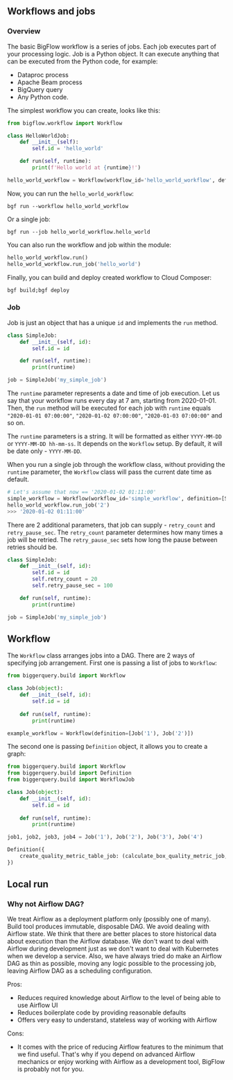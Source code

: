 ## Workflows and jobs

### Overview

The basic BigFlow workflow is a series of jobs. Each job executes part of your processing logic. Job is a Python object. 
It can execute anything that can be executed from the Python code, for example:

* Dataproc process
* Apache Beam process
* BigQuery query
* Any Python code.

The simplest workflow you can create, looks like this:

```python
from bigflow.workflow import Workflow

class HelloWorldJob:
    def __init__(self):
        self.id = 'hello_world'

    def run(self, runtime):
        print(f'Hello world at {runtime}!')

hello_world_workflow = Workflow(workflow_id='hello_world_workflow', definition=[HelloWorldJob()])
```

Now, you can run the `hello_world_workflow`:

```shell script
bgf run --workflow hello_world_workflow
```

Or a single job:

```shell script
bgf run --job hello_world_workflow.hello_world
```

You can also run the workflow and job within the module:

```python
hello_world_workflow.run()
hello_world_workflow.run_job('hello_world')
```

Finally, you can build and deploy created workflow to Cloud Composer:

```shell script
bgf build;bgf deploy
```

### Job

Job is just an object that has a unique `id` and implements the `run` method.

```python
class SimpleJob:
    def __init__(self, id):
        self.id = id

    def run(self, runtime):
        print(runtime)

job = SimpleJob('my_simple_job')
```

The `runtime` parameter represents a date and time of job execution. Let us say that your workflow runs every day at 7 am,
starting from 2020-01-01. Then, the `run` method will be executed for each job with `runtime` 
equals `"2020-01-01 07:00:00"`, `"2020-01-02 07:00:00"`, `"2020-01-03 07:00:00"` and so on.

The `runtime` parameters is a string. It will be formatted as either `YYYY-MM-DD` or `YYYY-MM-DD hh-mm-ss`.
It depends on the `Workflow` setup. By default, it will be date only - `YYYY-MM-DD`.

When you run a single job through the workflow class, without providing the `runtime` parameter, the `Workflow` class
will pass the current date time as default.

```python
# Let's assume that now == '2020-01-02 01:11:00'
simple_workflow = Workflow(workflow_id='simple_workflow', definition=[SimpleJob('1'), SimpleJob('2')])
hello_world_workflow.run_job('2')
>>> '2020-01-02 01:11:00'
```

There are 2 additional parameters, that job can supply - `retry_count` and `retry_pause_sec`. The `retry_count` parameter
determines how many times a job will be retried. The `retry_pause_sec` sets how long the pause between retries should be.

```python
class SimpleJob:
    def __init__(self, id):
        self.id = id
        self.retry_count = 20
        self.retry_pause_sec = 100

    def run(self, runtime):
        print(runtime)

job = SimpleJob('my_simple_job')
```

## Workflow

The `Workflow` class arranges jobs into a DAG. There are 2 ways of specifying job arrangement. First one is passing a list
of jobs to `Workflow`:

```python
from biggerquery.build import Workflow

class Job(object):
    def __init__(self, id):
        self.id = id
    
    def run(self, runtime):
        print(runtime)

example_workflow = Workflow(definition=[Job('1'), Job('2')])
```

The second one is passing `Definition` object, it allows you to create a graph:

```python
from biggerquery.build import Workflow
from biggerquery.build import Definition
from biggerquery.build import WorkflowJob

class Job(object):
    def __init__(self, id):
        self.id = id
    
    def run(self, runtime):
        print(runtime)

job1, job2, job3, job4 = Job('1'), Job('2'), Job('3'), Job('4')

Definition({
    create_quality_metric_table_job: (calculate_box_quality_metric_job, calculate_offer_quality_metric_job)
})
```

## Local run


### Why not Airflow DAG?

We treat Airflow as a deployment platform only (possibly one of many). Build tool produces immutable, disposable DAG. We avoid dealing with
Airflow state. We think that there are better places to store historical data
about execution than the Airflow database. We don't want to deal with Airflow during development just as we don't want to deal
with Kubernetes when we develop a service. Also, we have always tried do make an Airflow DAG as thin as possible, moving
any logic possible to the processing job, leaving Airflow DAG as a scheduling configuration.

Pros:

* Reduces required knowledge about Airflow to the level of being able to use Airflow UI
* Reduces boilerplate code by providing reasonable defaults
* Offers very easy to understand, stateless way of working with Airflow

Cons:

* It comes with the price of reducing Airflow features to the minimum that we find useful. That's why if you depend on advanced 
Airflow mechanics or enjoy working with Airflow as a development tool, BigFlow is probably not for you.